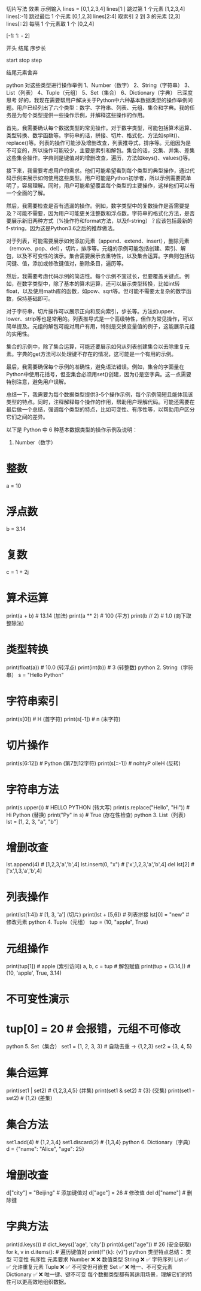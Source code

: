 切片写法	效果	示例输入 lines = [0,1,2,3,4]
lines[1:]	跳过第 1 个元素	[1,2,3,4]
lines[:-1]	跳过最后 1 个元素	[0,1,2,3]
lines[2:4]	取索引 2 到 3 的元素	[2,3]
lines[::2]	每隔 1 个元素取 1 个	[0,2,4]

[-1:    1:      - 2]

开头 结尾 序步长

start stop step

结尾元素舍弃





python 对这些类型进行操作举例 1、Number（数字） 2、String（字符串） 3、List（列表） 4、Tuple（元组） 5、Set（集合） 6、Dictionary（字典）
已深度思考
好的，我现在需要帮用户解决关于Python中六种基本数据类型的操作举例问题。用户已经列出了六个类型：数字、字符串、列表、元组、集合和字典。我的任务是为每个类型提供一些操作示例，并解释这些操作的作用。

首先，我需要确认每个数据类型的常见操作。对于数字类型，可能包括算术运算、类型转换、数学函数等。字符串的话，拼接、切片、格式化、方法如split()、replace()等。列表的操作可能涉及增删改查，列表推导式，排序等。元组因为是不可变的，所以操作可能较少，主要是索引和解包。集合的话，交集、并集、差集这些集合操作。字典则是键值对的增删改查，遍历，方法如keys()、values()等。

接下来，我需要考虑用户的需求。他们可能希望看到每个类型的典型操作，通过代码示例来展示如何使用这些类型。用户可能是Python初学者，所以示例需要简单明了，容易理解。同时，用户可能希望覆盖每个类型的主要操作，这样他们可以有一个全面的了解。

然后，我需要检查是否有遗漏的操作。例如，数字类型中的复数操作是否需要提及？可能不需要，因为用户可能更关注整数和浮点数。字符串的格式化方法，是否要展示新旧两种方式（%操作符和format方法，以及f-string）？应该包括最新的f-string，因为这是Python3.6之后的推荐做法。

对于列表，可能需要展示如何添加元素（append、extend、insert），删除元素（remove、pop、del），切片，排序等。元组的示例可能包括创建、索引、解包，以及不可变性的演示。集合需要展示去重特性，以及集合运算。字典则包括访问键、值，添加或修改键值对，删除条目，遍历等。

然后，我需要考虑代码示例的简洁性。每个示例不宜过长，但要覆盖关键点。例如，在数字类型中，除了基本的算术运算，还可以展示类型转换，比如int转float，以及使用math库的函数，如pow、sqrt等。但可能不需要太复杂的数学函数，保持基础即可。

对于字符串，切片操作可以展示正向和反向索引，步长等。方法如upper、lower、strip等也是常用的。列表推导式是一个高级特性，但作为常见操作，可以简单提及。元组的解包可能对用户有用，特别是交换变量值的例子，这能展示元组的实用性。

集合的示例中，除了集合运算，可能还要展示如何从列表创建集合以去除重复元素。字典的get方法可以处理键不存在的情况，这可能是一个有用的示例。

最后，我需要确保每个示例的准确性，避免语法错误。例如，集合的字面量在Python中使用花括号，但空集合必须用set()创建，因为{}是空字典。这一点需要特别注意，避免用户误解。

总结一下，我需要为每个数据类型提供3-5个操作示例，每个示例简短且能体现该类型的特点。同时，注释解释每个操作的作用，帮助用户理解代码。可能还需要在最后做一个总结，强调每个类型的特点，比如可变性、有序性等，以帮助用户区分它们之间的差异。

以下是 Python 中 6 种基本数据类型的操作示例及说明：

1. Number（数字）
# 整数
a = 10
# 浮点数
b = 3.14
# 复数
c = 1 + 2j
# 算术运算
print(a + b)  # 13.14 (加法)
print(a ** 2) # 100   (平方)
print(b // 2) # 1.0   (向下取整除法)
# 类型转换
print(float(a))  # 10.0 (转浮点)
print(int(b))    # 3    (转整数)
python
2. String（字符串）
s = "Hello Python"
# 字符串索引
print(s[0])       # H (首字符)
print(s[-1])      # n (末字符)
# 切片操作
print(s[6:12])    # Python (第7到12字符)
print(s[::-1])    # nohtyP olleH (反转)
# 字符串方法
print(s.upper())       # HELLO PYTHON (转大写)
print(s.replace("Hello", "Hi"))  # Hi Python (替换)
print("Py" in s)       # True (存在性检查)
python
3. List（列表）
lst = [1, 2, 3, "a", "b"]
# 增删改查
lst.append(4)       # [1,2,3,'a','b',4]
lst.insert(0, "x")  # ['x',1,2,3,'a','b',4]
del lst[2]          # ['x',1,3,'a','b',4]
# 列表操作
print(lst[1:4])     # [1, 3, 'a'] (切片)
print(lst + [5,6])  # 列表拼接
lst[0] = "new"      # 修改元素
python
4. Tuple（元组）
tup = (10, "apple", True)
# 元组操作
print(tup[1])       # apple (索引访问)
a, b, c = tup       # 解包赋值
print(tup + (3.14,))  # (10, 'apple', True, 3.14)
# 不可变性演示
# tup[0] = 20       # 会报错，元组不可修改
python
5. Set（集合）
set1 = {1, 2, 3, 3}  # 自动去重 → {1,2,3}
set2 = {3, 4, 5}
# 集合运算
print(set1 | set2)   # {1,2,3,4,5} (并集)
print(set1 & set2)   # {3}         (交集)
print(set1 - set2)   # {1,2}       (差集)
# 集合方法
set1.add(4)          # {1,2,3,4}
set1.discard(2)      # {1,3,4}
python
6. Dictionary（字典）
d = {"name": "Alice", "age": 25}
# 增删改查
d["city"] = "Beijing"   # 添加键值对
d["age"] = 26           # 修改值
del d["name"]           # 删除键
# 字典方法
print(d.keys())        # dict_keys(['age', 'city'])
print(d.get("age"))    # 26 (安全获取)
for k, v in d.items(): # 遍历键值对
    print(f"{k}: {v}")
python
类型特点总结：
类型	可变性	有序性	元素要求
Number	❌	❌	数值类型
String	❌	✅	字符序列
List	✅	✅	允许重复元素
Tuple	❌	✅	不可变但可嵌套
Set	✅	❌	唯一、不可变元素
Dictionary	✅	❌	唯一键、键不可变
每个数据类型都有其适用场景，理解它们的特性可以更高效地组织数据。